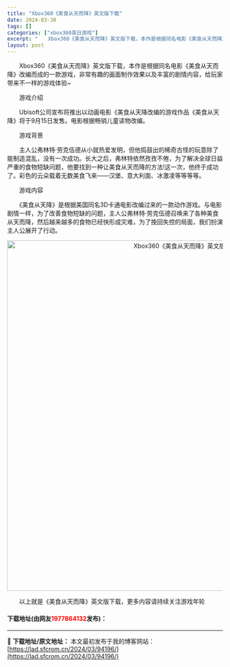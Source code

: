 ```yaml
---
title: "Xbox360《美食从天而降》英文版下载"
date: 2024-03-30
tags: []
categories: ["xbox360英日游戏"]
excerpt: "　　Xbox360《美食从天而降》英文版下载，本作是根据同名电影《美食从天而降》改编而成的一款游戏，非常有趣的画面制作效果以及丰富的剧情内容，给玩家带来不一样的游戏体验~ 　　游戏介绍 　　Ubisoft公司宣布将推出以动画电影《美食从天降改编的游戏作品《美食从天降》将于9月15日发售。电影根据畅销&hellip;"
layout: post
---
```


 <p>　　Xbox360《美食从天而降》英文版下载，本作是根据同名电影《美食从天而降》改编而成的一款游戏，非常有趣的画面制作效果以及丰富的剧情内容，给玩家带来不一样的游戏体验~</p> <p>　　游戏介绍</p> <p>　　Ubisoft公司宣布将推出以动画电影《美食从天降改编的游戏作品《美食从天降》将于9月15日发售。电影根据畅销儿童读物改编。</p> <p>　　游戏背景</p> <p>　　主人公弗林特&middot;劳克伍德从小就热爱发明，但他捣鼓出的稀奇古怪的玩意除了能制造混乱，没有一次成功。长大之后，弗林特依然孜孜不倦，为了解决全球日益严重的食物短缺问题，他要找到一种让美食从天而降的方法!这一次，他终于成功了。彩色的云朵载着无数美食飞来&mdash;&mdash;汉堡、意大利面、冰激凌等等等等。</p> <p>　　游戏内容</p> <p>　　《美食从天降》是根据美国同名3D卡通电影改编过来的一款动作游戏。与电影剧情一样，为了改善食物短缺的问题，主人公弗林特&middot;劳克伍德召唤来了各种美食从天而降，然后越来越多的食物已经快形成灾难，为了挽回失控的局面，我们扮演主人公展开了行动。</p> <p align="center"><img align="" border="0" src="https://lad.sfcrom.cn/wp-content/uploads/2024/03/20240330_6607d5ac3568d.jpg" width="817" alt="Xbox360《美食从天而降》英文版下载" /></p> <p>　　以上就是《美食从天而降》英文版下载，更多内容请持续关注游戏年轮</p> <p><h4>下载地址(由网友<font color="red">1977864132</font>发布)：</h4></p> 

---
📖 **下载地址/原文地址：** 本文最初发布于我的博客网站：[https://lad.sfcrom.cn/2024/03/94196/](https://lad.sfcrom.cn/2024/03/94196/)
